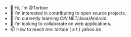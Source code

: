 - 👋 Hi, I’m @Torboe
- 👀 I’m interested in contributing to open source projects.
- 🌱 I’m currently learning C#/.NET/Java/Android.
- 💞️ I’m looking to collaborate on web applications.
- 📫 How to reach me: torboe ( a t ) yahoo.de

<!---
Torboe/Torboe is a ✨ special ✨ repository because its `README.md` (this file) appears on your GitHub profile.
You can click the Preview link to take a look at your changes.
--->
